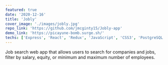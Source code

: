 ```yaml
---
featured: true
date: '2020-12-16'
title: 'Jobly'
cover_image: './images/jobly.jpg'
repo_link: 'https://github.com/jmcginty15/Jobly-app'
demo_link: 'https://picayune-bomb.surge.sh/'
techs: ['Express', 'React', 'Redux', 'JavaScript', 'CSS3', 'PostgreSQL']
---
```


Job search web app that allows users to search for companies and jobs, filter by salary, equity, or minimum and maximum number of employees.
